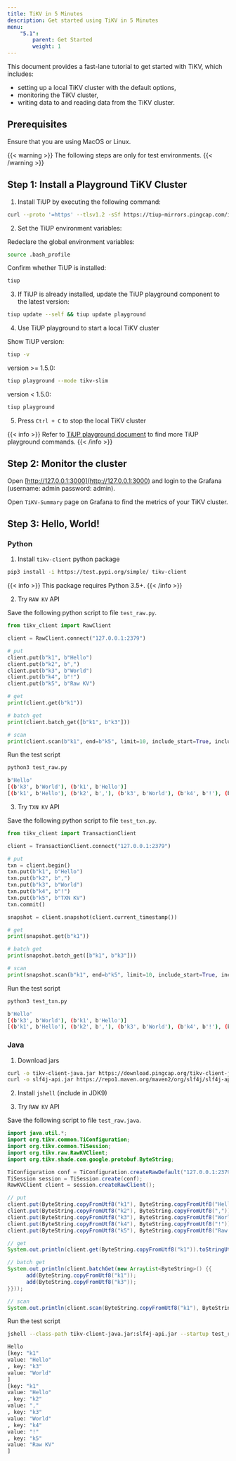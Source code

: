 ```yaml
---
title: TiKV in 5 Minutes
description: Get started using TiKV in 5 Minutes
menu:
    "5.1":
        parent: Get Started
        weight: 1
---
```


This document provides a fast-lane tutorial to get started with TiKV, which includes:
- setting up a local TiKV cluster with the default options,
- monitoring the TiKV cluster,
- writing data to and reading data from the TiKV cluster.

## Prerequisites

Ensure that you are using MacOS or Linux.

{{< warning >}}
The following steps are only for test environments.
{{< /warning >}}
<!-- TODO: For production environments please refer to ??? -->

## Step 1: Install a Playground TiKV Cluster

1. Install TiUP by executing the following command:
```bash
curl --proto '=https' --tlsv1.2 -sSf https://tiup-mirrors.pingcap.com/install.sh | sh
```

2. Set the TiUP environment variables:

Redeclare the global environment variables:

```bash
source .bash_profile
```

Confirm whether TiUP is installed:

```bash
tiup
```

3. If TiUP is already installed, update the TiUP playground component to the latest version:

```bash
tiup update --self && tiup update playground
```

4. Use TiUP playground to start a local TiKV cluster

Show TiUP version:

```bash
tiup -v
```

version >= 1.5.0:

```bash
tiup playground --mode tikv-slim
```

version < 1.5.0:

```bash
tiup playground
```

5. Press `Ctrl + C` to stop the local TiKV cluster

{{< info >}}
Refer to [TiUP playground document](https://docs.pingcap.com/tidb/stable/tiup-playground) to find more TiUP playground commands.
{{< /info >}}

## Step 2: Monitor the cluster

Open [http://127.0.0.1:3000](http://127.0.0.1:3000) and login to the Grafana (username: admin password: admin).

Open `TiKV-Summary` page on Grafana to find the metrics of your TiKV cluster.

## Step 3: Hello, World!

### Python

1. Install `tikv-client` python package

```bash
pip3 install -i https://test.pypi.org/simple/ tikv-client
```

{{< info >}}
This package requires Python 3.5+.
{{< /info >}}

2. Try `RAW KV` API

Save the following python script to file `test_raw.py`.

```python
from tikv_client import RawClient

client = RawClient.connect("127.0.0.1:2379")

# put
client.put(b"k1", b"Hello")
client.put(b"k2", b",")
client.put(b"k3", b"World")
client.put(b"k4", b"!")
client.put(b"k5", b"Raw KV")

# get
print(client.get(b"k1"))

# batch get
print(client.batch_get([b"k1", b"k3"]))

# scan
print(client.scan(b"k1", end=b"k5", limit=10, include_start=True, include_end=True))
```

Run the test script

```bash
python3 test_raw.py

b'Hello'
[(b'k3', b'World'), (b'k1', b'Hello')]
[(b'k1', b'Hello'), (b'k2', b','), (b'k3', b'World'), (b'k4', b'!'), (b'k5', b'Raw KV')]
```

3. Try `TXN KV` API

Save the following python script to file `test_txn.py`.

```python
from tikv_client import TransactionClient

client = TransactionClient.connect("127.0.0.1:2379")

# put
txn = client.begin()
txn.put(b"k1", b"Hello")
txn.put(b"k2", b",")
txn.put(b"k3", b"World")
txn.put(b"k4", b"!")
txn.put(b"k5", b"TXN KV")
txn.commit()

snapshot = client.snapshot(client.current_timestamp())

# get
print(snapshot.get(b"k1"))

# batch get
print(snapshot.batch_get([b"k1", b"k3"]))

# scan
print(snapshot.scan(b"k1", end=b"k5", limit=10, include_start=True, include_end=True))
```

Run the test script

```bash
python3 test_txn.py

b'Hello'
[(b'k3', b'World'), (b'k1', b'Hello')]
[(b'k1', b'Hello'), (b'k2', b','), (b'k3', b'World'), (b'k4', b'!'), (b'k5', b'TXN KV')]
```

### Java

1. Download jars

```bash
curl -o tikv-client-java.jar https://download.pingcap.org/tikv-client-java-3.1.0-SNAPSHOT.jar
curl -o slf4j-api.jar https://repo1.maven.org/maven2/org/slf4j/slf4j-api/1.7.16/slf4j-api-1.7.16.jar
```

2. Install `jshell` (include in JDK9)

3. Try `RAW KV` API

Save the following script to file `test_raw.java`.

```java
import java.util.*;
import org.tikv.common.TiConfiguration;
import org.tikv.common.TiSession;
import org.tikv.raw.RawKVClient;
import org.tikv.shade.com.google.protobuf.ByteString;

TiConfiguration conf = TiConfiguration.createRawDefault("127.0.0.1:2379");
TiSession session = TiSession.create(conf);
RawKVClient client = session.createRawClient();

// put
client.put(ByteString.copyFromUtf8("k1"), ByteString.copyFromUtf8("Hello"));
client.put(ByteString.copyFromUtf8("k2"), ByteString.copyFromUtf8(","));
client.put(ByteString.copyFromUtf8("k3"), ByteString.copyFromUtf8("World"));
client.put(ByteString.copyFromUtf8("k4"), ByteString.copyFromUtf8("!"));
client.put(ByteString.copyFromUtf8("k5"), ByteString.copyFromUtf8("Raw KV"));

// get
System.out.println(client.get(ByteString.copyFromUtf8("k1")).toStringUtf8());

// batch get
System.out.println(client.batchGet(new ArrayList<ByteString>() {{
      add(ByteString.copyFromUtf8("k1"));
      add(ByteString.copyFromUtf8("k3"));
}}));

// scan
System.out.println(client.scan(ByteString.copyFromUtf8("k1"), ByteString.copyFromUtf8("k6"), 10));
```

Run the test script

```bash
jshell --class-path tikv-client-java.jar:slf4j-api.jar --startup test_raw.java

Hello
[key: "k1"
value: "Hello"
, key: "k3"
value: "World"
]
[key: "k1"
value: "Hello"
, key: "k2"
value: ","
, key: "k3"
value: "World"
, key: "k4"
value: "!"
, key: "k5"
value: "Raw KV"
]
```
